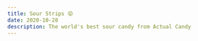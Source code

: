 ```yaml
---
title: Sour Strips 😝
date: 2020-10-28
description: The world's best sour candy from Actual Candy
---
```

